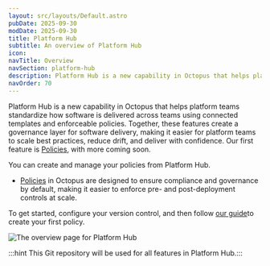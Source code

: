 ```yaml
---
layout: src/layouts/Default.astro
pubDate: 2025-09-30
modDate: 2025-09-30
title: Platform Hub
subtitle: An overview of Platform Hub
icon: 
navTitle: Overview
navSection: platform-hub
description: Platform Hub is a new capability in Octopus that helps platform teams standardize how software is delivered across teams using connected templates and enforceable policies. Together, these features create a governance layer for software delivery, making it easier for platform teams to scale best practices, reduce drift, and deliver with confidence.
navOrder: 70
---
```


Platform Hub is a new capability in Octopus that helps platform teams standardize how software is delivered across teams using connected templates and enforceable policies. Together, these features create a governance layer for software delivery, making it easier for platform teams to scale best practices, reduce drift, and deliver with confidence. Our first feature is [Policies](policies/index.md), with more coming soon.

You can create and manage your policies from Platform Hub.

- [Policies](/docs/platform-hub) in Octopus are designed to ensure compliance and governance by default, making it easier to enforce pre- and post-deployment controls at scale.

To get started, configure your version control, and then follow [our guide](policies/index.md)to create your first policy.

![The overview page for Platform Hub](/docs/platform-hub/platform-hub-overview.png)

:::hint This Git repository will be used for all features in Platform Hub.:::
